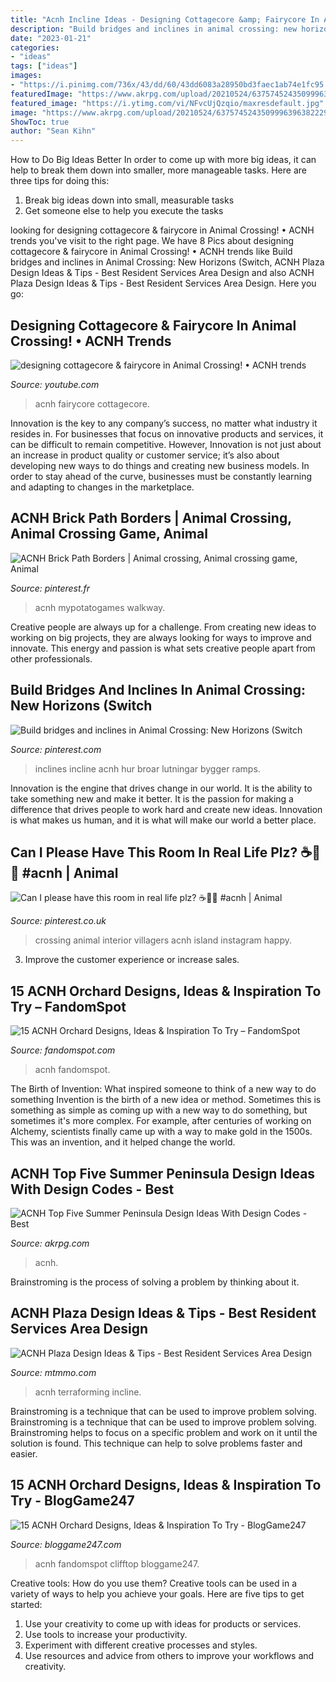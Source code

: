 ```yaml
---
title: "Acnh Incline Ideas - Designing Cottagecore &amp; Fairycore In Animal Crossing! • Acnh Trends"
description: "Build bridges and inclines in animal crossing: new horizons (switch"
date: "2023-01-21"
categories:
- "ideas"
tags: ["ideas"]
images:
- "https://i.pinimg.com/736x/43/dd/60/43dd6083a28950bd3faec1ab74e1fc95.jpg"
featuredImage: "https://www.akrpg.com/upload/20210524/6375745243509996396382229.JPG"
featured_image: "https://i.ytimg.com/vi/NFvcUjQzqio/maxresdefault.jpg"
image: "https://www.akrpg.com/upload/20210524/6375745243509996396382229.JPG"
ShowToc: true
author: "Sean Kihn"
---
```



How to Do Big Ideas Better
In order to come up with more big ideas, it can help to break them down into smaller, more manageable tasks. Here are three tips for doing this:
1. Break big ideas down into small, measurable tasks
2. Get someone else to help you execute the tasks

	

		
looking for designing cottagecore &amp; fairycore in Animal Crossing! • ACNH trends you've visit to the right page. We have 8 Pics about designing cottagecore &amp; fairycore in Animal Crossing! • ACNH trends like Build bridges and inclines in Animal Crossing: New Horizons (Switch, ACNH Plaza Design Ideas &amp; Tips - Best Resident Services Area Design and also ACNH Plaza Design Ideas &amp; Tips - Best Resident Services Area Design. Here you go:
		
    
## Designing Cottagecore &amp; Fairycore In Animal Crossing! • ACNH Trends

<img loading=lazy src="https://i.ytimg.com/vi/NFvcUjQzqio/maxresdefault.jpg" onerror="this.onerror=null;this.src='https://tse1.mm.bing.net/th?id=OIP.uWei7xagf_9-ShKQqJyFIQHaEK&amp;pid=15.1';" alt="designing cottagecore &amp; fairycore in Animal Crossing! • ACNH trends">

_Source: youtube.com_

>acnh fairycore cottagecore. 

	

Innovation is the key to any company’s success, no matter what industry it resides in. For businesses that focus on innovative products and services, it can be difficult to remain competitive. However, Innovation is not just about an increase in product quality or customer service; it’s also about developing new ways to do things and creating new business models. In order to stay ahead of the curve, businesses must be constantly learning and adapting to changes in the marketplace.

    
## ACNH Brick Path Borders | Animal Crossing, Animal Crossing Game, Animal

<img loading=lazy src="https://i.pinimg.com/736x/43/dd/60/43dd6083a28950bd3faec1ab74e1fc95.jpg" onerror="this.onerror=null;this.src='https://tse3.mm.bing.net/th?id=OIP.2xfRK5VqlhihkspzEiTYdwHaIZ&amp;pid=15.1';" alt="ACNH Brick Path Borders | Animal crossing, Animal crossing game, Animal">

_Source: pinterest.fr_

>acnh mypotatogames walkway. 

	

Creative people are always up for a challenge. From creating new ideas to working on big projects, they are always looking for ways to improve and innovate. This energy and passion is what sets creative people apart from other professionals.

    
## Build Bridges And Inclines In Animal Crossing: New Horizons (Switch

<img loading=lazy src="https://i.pinimg.com/originals/51/65/29/516529cd4835a1057552f6b8da541549.png" onerror="this.onerror=null;this.src='https://tse3.mm.bing.net/th?id=OIP.MUik2ybpoxcLueDrrsOxEgHaDt&amp;pid=15.1';" alt="Build bridges and inclines in Animal Crossing: New Horizons (Switch">

_Source: pinterest.com_

>inclines incline acnh hur broar lutningar bygger ramps. 

	

Innovation is the engine that drives change in our world. It is the ability to take something new and make it better. It is the passion for making a difference that drives people to work hard and create new ideas. Innovation is what makes us human, and it is what will make our world a better place.

    
## Can I Please Have This Room In Real Life Plz? ☕🌱💤 #acnh | Animal

<img loading=lazy src="https://i.pinimg.com/736x/2c/0c/be/2c0cbeeab64035f956045a0d98e2559c.jpg" onerror="this.onerror=null;this.src='https://tse2.mm.bing.net/th?id=OIP.92NmtLjPSDK7Eo0TV2Pf2AHaEJ&amp;pid=15.1';" alt="Can I please have this room in real life plz? ☕🌱💤 #acnh | Animal">

_Source: pinterest.co.uk_

>crossing animal interior villagers acnh island instagram happy. 

	

3. Improve the customer experience or increase sales.

    
## 15 ACNH Orchard Designs, Ideas &amp; Inspiration To Try – FandomSpot

<img loading=lazy src="https://static.fandomspot.com/images/01/11610/09-rock-garden-orchard-acnh.jpg" onerror="this.onerror=null;this.src='https://tse1.mm.bing.net/th?id=OIP.habR999ww-8-AwnZ5IcCbgHaEK&amp;pid=15.1';" alt="15 ACNH Orchard Designs, Ideas &amp; Inspiration To Try – FandomSpot">

_Source: fandomspot.com_

>acnh fandomspot. 

	

The Birth of Invention: What inspired someone to think of a new way to do something
Invention is the birth of a new idea or method. Sometimes this is something as simple as coming up with a new way to do something, but sometimes it's more complex. For example, after centuries of working on Alchemy, scientists finally came up with a way to make gold in the 1500s. This was an invention, and it helped change the world.

    
## ACNH Top Five Summer Peninsula Design Ideas With Design Codes - Best

<img loading=lazy src="https://www.akrpg.com/upload/20210524/6375745243509996396382229.JPG" onerror="this.onerror=null;this.src='https://tse4.mm.bing.net/th?id=OIP.bc9X_xrfylITfwWQLpH-gQHaDv&amp;pid=15.1';" alt="ACNH Top Five Summer Peninsula Design Ideas With Design Codes - Best">

_Source: akrpg.com_

>acnh. 

	

Brainstroming is the process of solving a problem by thinking about it.

    
## ACNH Plaza Design Ideas &amp; Tips - Best Resident Services Area Design

<img loading=lazy src="https://www.mtmmo.com/upload/20201109/6374053336972742903941946.png" onerror="this.onerror=null;this.src='https://tse4.mm.bing.net/th?id=OIP.IwEq2pwNrz4xOs3vxlFzKQHaEC&amp;pid=15.1';" alt="ACNH Plaza Design Ideas &amp; Tips - Best Resident Services Area Design">

_Source: mtmmo.com_

>acnh terraforming incline. 

	

Brainstroming is a technique that can be used to improve problem solving.
Brainstroming is a technique that can be used to improve problem solving. Brainstroming helps to focus on a specific problem and work on it until the solution is found. This technique can help to solve problems faster and easier.

    
## 15 ACNH Orchard Designs, Ideas &amp; Inspiration To Try - BlogGame247

<img loading=lazy src="https://bloggame247.com/wp-content/uploads/2021/05/10-clifftop-oarchard-acnh.jpg" onerror="this.onerror=null;this.src='https://tse4.mm.bing.net/th?id=OIP.1fZmeT-_LRXw5d5HrkZJ7gHaEK&amp;pid=15.1';" alt="15 ACNH Orchard Designs, Ideas &amp; Inspiration To Try - BlogGame247">

_Source: bloggame247.com_

>acnh fandomspot clifftop bloggame247. 

	

Creative tools: How do you use them?
Creative tools can be used in a variety of ways to help you achieve your goals. Here are five tips to get started: 
1. Use your creativity to come up with ideas for products or services.
2. Use tools to increase your productivity.
3. Experiment with different creative processes and styles.
4. Use resources and advice from others to improve your workflows and creativity.

